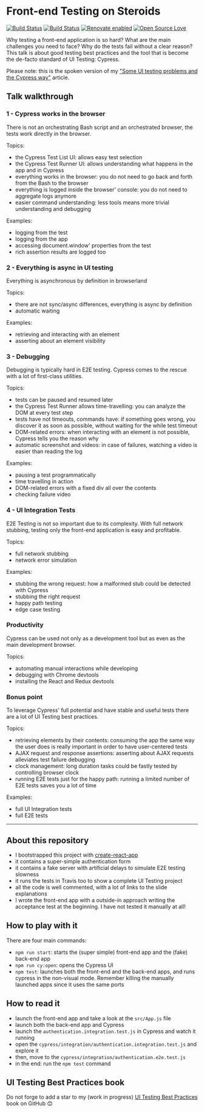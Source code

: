 # Front-end Testing on Steroids

[![Build Status](https://travis-ci.com/NoriSte/frontend-testing-on-steroids.svg?branch=master)](https://travis-ci.com/NoriSte/frontend-testing-on-steroids)
[![Build
Status](https://img.shields.io/badge/build%20cron-weekly-44cc11.svg)](https://travis-ci.com/NoriSte/frontend-testing-on-steroids)
[![Renovate enabled](https://img.shields.io/badge/renovate-enabled-brightgreen.svg)](https://renovatebot.com/)
[![Open Source Love](https://badges.frapsoft.com/os/mit/mit.svg?v=102)](https://github.com/ellerbrock/open-source-badge/)

Why testing a front-end application is so hard? What are the main challenges you need to face? Why do the tests fail without a clear reason?
This talk is about good testing best practices and the tool that is become the de-facto standard of UI Testing: Cypress.

Please note: this is the spoken version of my ["Some UI testing problems and the Cypress way"](https://dev.to/noriste/some-ui-testing-problems-and-the-cypress-way-1167) article.

## Talk walkthrough

### 1 - Cypress works in the browser

There is not an orchestrating Bash script and an orchestrated browser, the tests work directly in the browser.

Topics:

- the Cypress Test List UI: allows easy test selection
- the Cypress Test Runner UI: allows understanding what happens in the app and in Cypress
- everything works in the browser: you do not need to go back and forth from the Bash to the browser
- everything is logged inside the browser' console: you do not need to aggregate logs anymore
- easier command understanding: less tools means more trivial understanding and debugging

Examples:

- logging from the test
- logging from the app
- accessing document.window' properties from the test
- rich assertion results are logged too

### 2 - Everything is async in UI testing

Everything is asynchronous by definition in browserland

Topics:

- there are not sync/async differences, everything is async by definition
- automatic waiting

Examples:

- retrieving and interacting with an element
- asserting about an element visibility

### 3 - Debugging

Debugging is typically hard in E2E testing. Cypress comes to the rescue with a lot of first-class utilities.

Topics:

- tests can be paused and resumed later
- the Cypress Test Runner allows time-travelling: you can analyze the DOM at every test step
- tests have not timeouts, commands have: if something goes wrong, you discover it as soon as possible, without waiting for the while test timeout
- DOM-related errors: when interacting with an element is not possible, Cypress tells you the reason why
- automatic screenshot and videos: in case of failures, watching a video is easier than reading the log

Examples:

- pausing a test programmatically
- time travelling in action
- DOM-related errors with a fixed div all over the contents
- checking failure video

### 4 - UI Integration Tests

E2E Testing is not so important due to its complexity. With full network stubbing, testing only the front-end application is easy and profitable.

Topics:

- full network stubbing
- network error simulation

Examples:

- stubbing the wrong request: how a malformed stub could be detected with Cypress
- stubbing the right request
- happy path testing
- edge case testing

### Productivity

Cypress can be used not only as a development tool but as even as the main development browser.

Topics:

- automating manual interactions while developing
- debugging with Chrome devtools
- installing the React and Redux devtools

### Bonus point

To leverage Cypress' full potential and have stable and useful tests there are a lot of UI Testing best practices.

Topics:

- retrieving elements by their contents: consuming the app the same way the user does is really important in order to have user-centered tests
- AJAX request and response assertions: asserting about AJAX requests alleviates test failure debugging
- clock management: long duration tasks could be fastly tested by controlling browser clock
- running E2E tests just for the happy path: running a limited number of E2E tests saves you a lot of time

Examples:

- full UI Integration tests
- full E2E tests

---

## About this repository

- I bootstrapped this project with [create-react-app](https://facebook.github.io/create-react-app/docs/getting-started)
- it contains a super-simple authentication form
- it contains a fake server with artificial delays to simulate E2E testing slowness
- it runs the tests in Travis too to show a complete UI Testing project
- all the code is well commented, with a lot of links to the slide explanations
- I wrote the front-end app with a outside-in approach writing the acceptance test at the beginning.
  I have not tested it manually at all!

## How to play with it

There are four main commands:

- `npm run start`: starts the (super simple) front-end app and the (fake) back-end app
- `npm run cy:open`: opens the Cypress UI
- `npm test`: launches both the front-end and the back-end apps, and runs cypress in the non-visual
  mode. Remember killing the manually launched apps since it uses the same ports

## How to read it

- launch the front-end app and take a look at the `src/App.js` file
- launch both the back-end app and Cypress
- launch the `authentication.integration.test.js` in Cypress and watch it running
- open the `cypress/integration/authentication.integration.test.js` and explore it
- then, move to the `cypress/integration/authentication.e2e.test.js`
- in the end: run the `npm test` command

## UI Testing Best Practices book

Do not forge to add a star to my (work in progress) [UI Testing Best
Practices](https://github.com/NoriSte/ui-testing-best-practices) book on GitHub 😊
